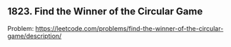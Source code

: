 ## 1823. Find the Winner of the Circular Game

Problem: https://leetcode.com/problems/find-the-winner-of-the-circular-game/description/

